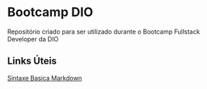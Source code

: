 # Bootcamp DIO
Repositório criado para ser utilizado durante o Bootcamp Fullstack Developer da DIO

## Links Úteis
[Sintaxe Basica Markdown](https://www.markdownguide.org/basic-syntax/)
